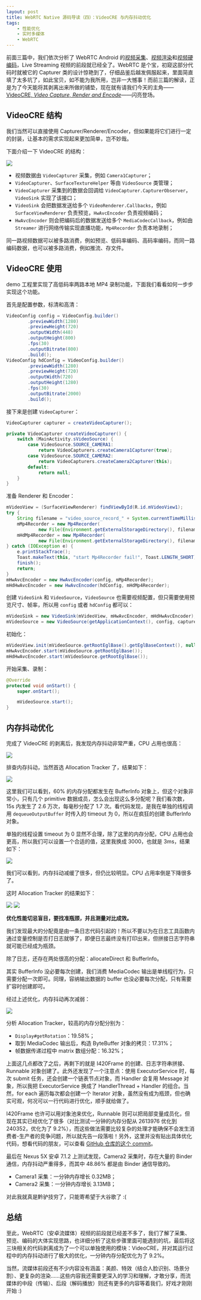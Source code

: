 ```yaml
---
layout: post
title: WebRTC Native 源码导读（四）：VideoCRE 与内存抖动优化
tags:
    - 性能优化
    - 实时多媒体
    - WebRTC
---
```


前面三篇中，我们依次分析了 WebRTC Android 的[视频采集](/2017/07/24/WebRTC-Android-Camera-Capture/)、[视频渲染](/2017/07/26/WebRTC-Android-Render-Video/)和[视频硬编码](/2017/08/08/WebRTC-Android-HW-Encode-Video/)，Live Streaming 视频的前段就已经全了。WebRTC 是个宝，初窥这部分代码时就被它的 Capturer 类的设计惊艳到了，仔细品鉴后越发佩服起来，里面简直填了太多坑了，如此宝贝，如不能为我所用，岂非一大憾事！而前三篇的解读，正是为了今天能将其剥离出来所做的铺垫，现在就有请我们今天的主角——[VideoCRE, _Video Capture, Render and Encode_](https://github.com/Piasy/VideoCRE)——闪亮登场。

## VideoCRE 结构

我们当然可以直接使用 Capturer/Renderer/Encoder，但如果能将它们进行一定的封装，让基本的需求实现起来更加简单，岂不妙哉。

下面介绍一下 VideoCRE 的结构：

![](https://imgs.piasy.com/2017-08-11-video_cre_structure.jpeg)

+ 视频数据由 `VideoCapturer` 采集，例如 `Camera1Capturer`；
+ `VideoCapturer`、`SurfaceTextureHelper` 等由 `VideoSource` 类管理；
+ `VideoCapturer` 采集到的数据会回调给 `VideoCapturer.CapturerObserver`，`VideoSink` 实现了该接口；
+ `VideoSink` 会把数据发送给多个 `VideoRenderer.Callbacks`，例如 `SurfaceViewRenderer` 负责预览，`HwAvcEncoder` 负责视频编码；
+ `HwAvcEncoder` 则会把编码后的数据发送给多个 `MediaCodecCallback`，例如由 `Streamer` 进行网络传输实现直播功能，`Mp4Recorder` 负责本地录制；

同一路视频数据可以被多路消费，例如预览、低码率编码、高码率编码，而同一路编码数据，也可以被多路消费，例如推流、存文件。

## VideoCRE 使用

demo 工程里实现了高低码率两路本地 MP4 录制功能，下面我们看看如何一步步实现这个功能。

首先是配置参数，标清和高清：

``` java
VideoConfig config = VideoConfig.builder()
        .previewWidth(1280)
        .previewHeight(720)
        .outputWidth(448)
        .outputHeight(800)
        .fps(30)
        .outputBitrate(800)
        .build();
VideoConfig hdConfig = VideoConfig.builder()
        .previewWidth(1280)
        .previewHeight(720)
        .outputWidth(720)
        .outputHeight(1280)
        .fps(30)
        .outputBitrate(2000)
        .build();
```

接下来是创建 `VideoCapturer`：

``` java
VideoCapturer capturer = createVideoCapturer();

private VideoCapturer createVideoCapturer() {
    switch (MainActivity.sVideoSource) {
        case VideoSource.SOURCE_CAMERA1:
            return VideoCapturers.createCamera1Capturer(true);
        case VideoSource.SOURCE_CAMERA2:
            return VideoCapturers.createCamera2Capturer(this);
        default:
            return null;
    }
}
```

准备 Renderer 和 Encoder：

``` java
mVideoView = (SurfaceViewRenderer) findViewById(R.id.mVideoView1);
try {
    String filename = "video_source_record_" + System.currentTimeMillis();
    mMp4Recorder = new Mp4Recorder(
            new File(Environment.getExternalStorageDirectory(), filename + ".mp4"));
    mHdMp4Recorder = new Mp4Recorder(
            new File(Environment.getExternalStorageDirectory(), filename + "-hd.mp4"));
} catch (IOException e) {
    e.printStackTrace();
    Toast.makeText(this, "start Mp4Recorder fail!", Toast.LENGTH_SHORT).show();
    finish();
    return;
}
mHwAvcEncoder = new HwAvcEncoder(config, mMp4Recorder);
mHdHwAvcEncoder = new HwAvcEncoder(hdConfig, mHdMp4Recorder);
```

创建 `VideoSink` 和 `VideoSource`，`VideoSource` 也需要视频配置，但只需要使用预览尺寸、帧率，所以用 `config` 或者 `hdConfig` 都可以：

``` java
mVideoSink = new VideoSink(mVideoView, mHwAvcEncoder, mHdHwAvcEncoder);
mVideoSource = new VideoSource(getApplicationContext(), config, capturer, mVideoSink);
```

初始化：

``` java
mVideoView.init(mVideoSource.getRootEglBase().getEglBaseContext(), null);
mHwAvcEncoder.start(mVideoSource.getRootEglBase());
mHdHwAvcEncoder.start(mVideoSource.getRootEglBase());
```

开始采集、录制：

``` java
@Override
protected void onStart() {
    super.onStart();

    mVideoSource.start();
}
```

## 内存抖动优化

完成了 VideoCRE 的剥离后，我发现内存抖动非常严重，CPU 占用也很高：

![](https://imgs.piasy.com/2017-07-23-monitor_1.png)

排查内存抖动，当然首选 Allocation Tracker 了，结果如下：

![](https://imgs.piasy.com/2017-07-23-allocation_track_result1.png)

这里我们可以看到，60% 的内存分配都发生在 BufferInfo 对象上，但这个对象非常小，只有几个 primitive 数据成员，怎么会出现这么多分配呢？我们看次数，15s 内发生了 2.6 万次，每毫秒分配了 1.7 次。看代码发现，是我在单独的线程调用 `dequeueOutputBuffer` 时传入的 timeout 为 0，所以在疯狂的创建 BufferInfo 对象。

单独的线程设置 timeout 为 0 显然不合理，除了这里的内存分配，CPU 占用也会更高，所以我们可以设置一个合适的值，这里我换成 3000，也就是 3ms，结果如下：

![](https://imgs.piasy.com/2017-07-23-monitor_2.png)

我们可以看到，内存抖动减缓了很多，但仍比较明显。CPU 占用率倒是下降很多了。

这时 Allocation Tracker 的结果如下：

![](https://imgs.piasy.com/2017-07-23-allocation_track_result2_2.png)
![](https://imgs.piasy.com/2017-07-23-allocation_track_result2_3.png)

**优化性能切忌盲目，要找准瓶颈，并且测量对比成效。**

我们发现最大的分配竟是由一条日志代码引起的！所以不要以为在日志工具函数内通过变量控制是否打日志就够了，即便日志最终没有打印出来，但拼接日志字符串就可能已经成为瓶颈。

除了日志，还存在两处很高的分配：allocateDirect 和 BufferInfo。

其实 BufferInfo 没必要每次创建，我们消费 MediaCodec 输出是单线程行为，只需要分配一次即可。同理，容纳输出数据的 buffer 也没必要每次分配，只有需要扩容时创建即可。

经过上述优化，内存抖动再次减弱：

![](https://imgs.piasy.com/2017-07-23-monitor_3.png)

分析 Allocation Tracker，较高的内存分配分别为：

+ `Display#getRotation`：19.58%；
+ 取到 MediaCodec 输出后，构造 ByteBuffer 对象的拷贝：17.31%；
+ 帧数据传递过程中 matrix 数组分配：16.32%；

上面这几点都改了之后，再剩下的就是 I420Frame 的创建、日志字符串拼接、Runnable 对象创建了。此外还发现了一个注意点：使用 ExecutorService 时，每次 submit 任务，还会创建一个链表节点对象，而 Handler 会复用 Message 对象，所以我把 ExecutorService 换成了 HandlerThread + Handler 的组合。当然，for each 遍历每次都会创建一个 Iterator 对象，虽然没有成为瓶颈，但也确实可观，何况可以一行代码进行优化，顺手就给做了。

I420Frame 也许可以用对象池来优化，Runnable 则可以把局部变量成员化，但现在其实已经优化了很多（对比测试一分钟的内存分配从 2613976 优化到 240352，优化为了 9.2%），而这些做法需要比较复杂的处理才能确保不会发生消费者-生产者的竞争问题，所以就先告一段落啦！另外，这里并没有贴出具体优化代码，想看代码的朋友，可以查看 [GitHub 仓库的这个 commit](https://github.com/Piasy/VideoCRE/commit/e48dd49b20205fb80ea0aa9602269f4ccd4e2369)。

最后在 Nexus 5X 安卓 7.1.2 上测试发现，Camera2 采集时，存在大量的 Binder 通信，内存抖动严重得多，而其中 48.86% 都是由 Binder 通信导致的。

+ Camera1 采集：一分钟内存增长 0.32MB；
+ Camera2 采集：一分钟内存增长 3.13MB；

对此我就真是黔驴技穷了，只能寄希望于大谷歌了 :(

## 总结

至此，WebRTC（安卓流媒体）视频的前段就已经差不多了，我们了解了采集、预览、编码的大体实现思路，也详细分析了这些步骤里面可能遇到的坑，最后将这三块相关的代码剥离成为了一个可以单独使用的模块：VideoCRE，并对其运行过程中的内存抖动进行了极大的优化，一分钟内存分配优化为了 9.2%。

当然，流媒体前段还有不少内容没有涵盖：美颜、特效（结合人脸识别、场景分割）、更复杂的渲染……这些内容我还需要更深入的学习和理解，才敢分享，而流媒体的中段（传输）、后段（解码播放）则还有更多的内容等着我们，好戏才刚刚开始 :)
